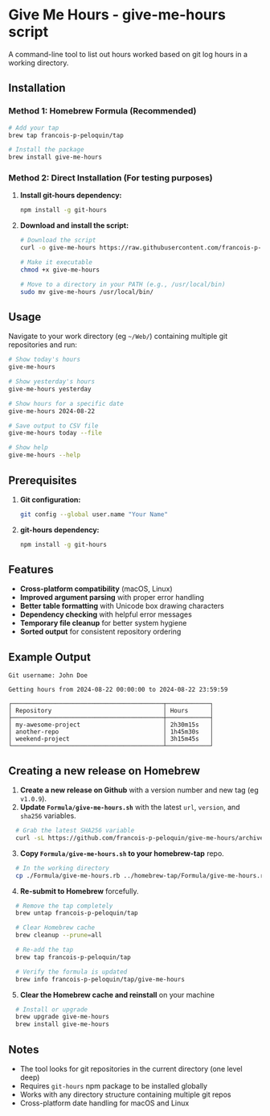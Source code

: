 # Give Me Hours - give-me-hours script

A command-line tool to list out hours worked based on git log hours in a working directory.

## Installation

### Method 1: Homebrew Formula (Recommended)
   ```bash
   # Add your tap
   brew tap francois-p-peloquin/tap

   # Install the package
   brew install give-me-hours
   ```

### Method 2: Direct Installation (For testing purposes)

1. **Install git-hours dependency:**
   ```bash
   npm install -g git-hours
   ```

2. **Download and install the script:**
   ```bash
   # Download the script
   curl -o give-me-hours https://raw.githubusercontent.com/francois-p-peloquin/give-me-hours/main/give-me-hours

   # Make it executable
   chmod +x give-me-hours

   # Move to a directory in your PATH (e.g., /usr/local/bin)
   sudo mv give-me-hours /usr/local/bin/
   ```

## Usage

Navigate to your work directory (eg `~/Web/`) containing multiple git repositories and run:

```bash
# Show today's hours
give-me-hours

# Show yesterday's hours
give-me-hours yesterday

# Show hours for a specific date
give-me-hours 2024-08-22

# Save output to CSV file
give-me-hours today --file

# Show help
give-me-hours --help
```

## Prerequisites

1. **Git configuration:**
   ```bash
   git config --global user.name "Your Name"
   ```

2. **git-hours dependency:**
   ```bash
   npm install -g git-hours
   ```

## Features

- **Cross-platform compatibility** (macOS, Linux)
- **Improved argument parsing** with proper error handling
- **Better table formatting** with Unicode box drawing characters
- **Dependency checking** with helpful error messages
- **Temporary file cleanup** for better system hygiene
- **Sorted output** for consistent repository ordering

## Example Output

```
Git username: John Doe

Getting hours from 2024-08-22 00:00:00 to 2024-08-22 23:59:59

┌──────────────────────────────────────────┬────────────┐
│ Repository                               │ Hours      │
├──────────────────────────────────────────┼────────────┤
│ my-awesome-project                       │ 2h30m15s   │
│ another-repo                             │ 1h45m30s   │
│ weekend-project                          │ 3h15m45s   │
└──────────────────────────────────────────┴────────────┘
```

## Creating a new release on Homebrew

1. **Create a new release on Github** with a version number and new tag (eg `v1.0.9`).
2. **Update `Formula/give-me-hours.sh`** with the latest `url`, `version`, and `sha256` variables.
```bash
  # Grab the latest SHA256 variable
  curl -sL https://github.com/francois-p-peloquin/give-me-hours/archive/v1.0.9.tar.gz | shasum -a 256
```
3. **Copy `Formula/give-me-hours.sh` to your homebrew-tap** repo.
```bash
  # In the working directory
  cp ./Formula/give-me-hours.rb ../homebrew-tap/Formula/give-me-hours.rb
```
4. **Re-submit to Homebrew** forcefully.
```bash
  # Remove the tap completely
  brew untap francois-p-peloquin/tap

  # Clear Homebrew cache
  brew cleanup --prune=all

  # Re-add the tap
  brew tap francois-p-peloquin/tap

  # Verify the formula is updated
  brew info francois-p-peloquin/tap/give-me-hours
```
5. **Clear the Homebrew cache and reinstall** on your machine
```bash
  # Install or upgrade
  brew upgrade give-me-hours
  brew install give-me-hours
```

## Notes

- The tool looks for git repositories in the current directory (one level deep)
- Requires `git-hours` npm package to be installed globally
- Works with any directory structure containing multiple git repos
- Cross-platform date handling for macOS and Linux
